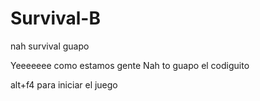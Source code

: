 # Survival-B
 nah survival guapo

Yeeeeeee como estamos gente
Nah to guapo el codiguito

alt+f4 para iniciar el juego